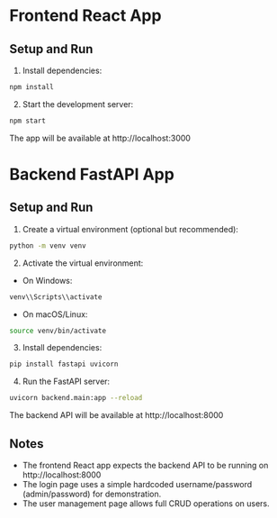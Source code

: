 # Frontend React App

## Setup and Run

1. Install dependencies:
```bash
npm install
```

2. Start the development server:
```bash
npm start
```

The app will be available at http://localhost:3000

# Backend FastAPI App

## Setup and Run

1. Create a virtual environment (optional but recommended):
```bash
python -m venv venv
```

2. Activate the virtual environment:
- On Windows:
```bash
venv\\Scripts\\activate
```
- On macOS/Linux:
```bash
source venv/bin/activate
```

3. Install dependencies:
```bash
pip install fastapi uvicorn
```

4. Run the FastAPI server:
```bash
uvicorn backend.main:app --reload
```

The backend API will be available at http://localhost:8000

## Notes

- The frontend React app expects the backend API to be running on http://localhost:8000
- The login page uses a simple hardcoded username/password (admin/password) for demonstration.
- The user management page allows full CRUD operations on users.
